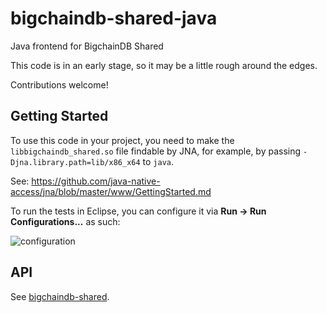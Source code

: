 # bigchaindb-shared-java

Java frontend for BigchainDB Shared

This code is in an early stage, so it may be a little rough around the edges.

Contributions welcome!

## Getting Started

To use this code in your project, you need to make the `libbigchaindb_shared.so`
file findable by JNA, for example, by passing `-Djna.library.path=lib/x86_x64` to
`java`.

See: https://github.com/java-native-access/jna/blob/master/www/GettingStarted.md

To run the tests in Eclipse, you can configure it via **Run -> Run Configurations...**
as such:

![configuration](https://user-images.githubusercontent.com/125019/28241750-95289254-699a-11e7-8797-f4338d9058da.png)

## API

See [bigchaindb-shared](http://github.com/libscott/bigchaindb-shared).
